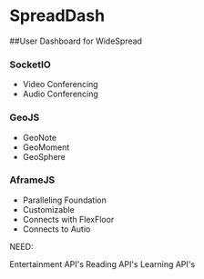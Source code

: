 # SpreadDash

##User Dashboard for WideSpread

### SocketIO

- Video Conferencing
- Audio Conferencing 

### GeoJS

- GeoNote
- GeoMoment
- GeoSphere

### AframeJS

- Paralleling Foundation
- Customizable 
- Connects with FlexFloor
- Connects to Autio

NEED:

Entertainment API's
Reading API's
Learning API's
